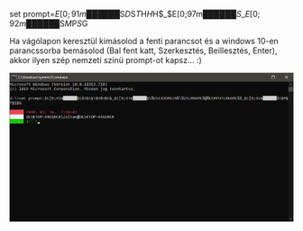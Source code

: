 set prompt=$E[0;91m██████$S$D$S$T$H$H$H$_$E[0;97m██████$S%USERDOMAIN%\%USERNAME%@%COMPUTERNAME%$_$E[0;92m██████$S$M$P$S$G

Ha vágólapon keresztül kimásolod a fenti parancsot és a windows 10-en parancssorba bemásolod (Bal fent katt, Szerkesztés, Beillesztés, Enter), akkor ilyen szép nemzeti színü prompt-ot kapsz... :)

![win10hunprompt](win10hunprompt.png)
